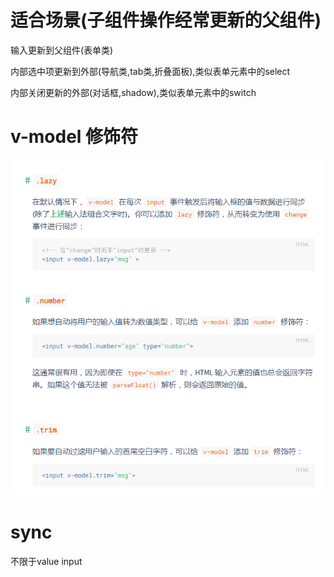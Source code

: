 # 适合场景(子组件操作经常更新的父组件)

输入更新到父组件(表单类)

内部选中项更新到外部(导航类,tab类,折叠面板),类似表单元素中的select

内部关闭更新的外部(对话框,shadow),类似表单元素中的switch

# v-model 修饰符
![](1.png)

# sync

不限于value input
